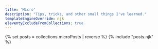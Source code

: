 ```yaml
---
title: 'Micro'
description: "Tips, tricks, and other small things I've learned."
templateEngineOverride: njk
eleventyExcludeFromCollections: true
---
```


{% set posts = collections.microPosts | reverse %}
{% include "posts.njk" %}
